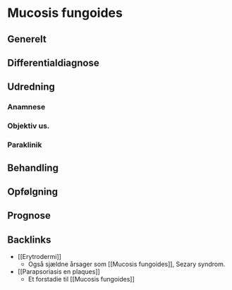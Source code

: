 # Mucosis fungoides
## Generelt


## Differentialdiagnose


## Udredning
### Anamnese

### Objektiv us.

### Paraklinik

## Behandling


## Opfølgning


## Prognose


## Backlinks
* [[Erytrodermi]]
	* Også sjældne årsager som [[Mucosis fungoides]], Sezary syndrom.
* [[Parapsoriasis en plaques]]
	* Et forstadie til [[Mucosis fungoides]]

<!-- #anki/tag/med/Derma #anki/deck/Medicine #anki/tag/med/Hematology #anki/tag/med/Oncology -->

<!-- {BearID:EEA7329A-8EAC-40E3-8990-D43C10F72F7B-51703-00006BC4E02BD7E4} -->
